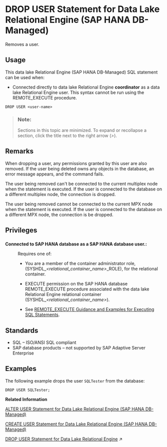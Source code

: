 <!-- loiod94380cc72f2455b9c92809eee051a5a -->

# DROP USER Statement for Data Lake Relational Engine \(SAP HANA DB-Managed\)

Removes a user.



<a name="loiod94380cc72f2455b9c92809eee051a5a__section_pkx_2ns_nyb"/>

## Usage

This data lake Relational Engine \(SAP HANA DB-Managed\) SQL statement can be used when:

-   Connected directly to data lake Relational Engine **coordinator** as a data lake Relational Engine user. This syntax cannot be run using the REMOTE\_EXECUTE procedure.



```
DROP USER <user-name>
```



> ### Note:  
> Sections in this topic are minimized. To expand or recollapse a section, click the title next to the right arrow \(*\>*\).



<a name="loiod94380cc72f2455b9c92809eee051a5a__section_yrw_rbp_vyb"/>

## Remarks

When dropping a user, any permissions granted by this user are also removed. If the user being deleted owns any objects in the database, an error message appears, and the command fails.

The user being removed can't be connected to the current multiplex node when the statement is executed. If the user is connected to the database on a different multiplex node, the connection is dropped.

The user being removed cannot be connected to the current MPX node when the statement is executed. If the user is connected to the database on a different MPX node, the connection is be dropped.



<a name="loiod94380cc72f2455b9c92809eee051a5a__section_hhl_sbp_vyb"/>

## Privileges



### 


<dl>
<dt><b>

Connected to SAP HANA database as a SAP HANA database user.:

</b></dt>
<dd>

Requires one of:

-   You are a member of the container administrator role, \(SYSHDL\_*<relational\_container\_name\>*\_ROLE\), for the relational container.
-   EXECUTE permission on the SAP HANA database REMOTE\_EXECUTE procedure associated with the data lake Relational Engine relational container \(SYSHDL\_*<relational\_container\_name\>*\).

-   See [REMOTE\_EXECUTE Guidance and Examples for Executing SQL Statements](remote-execute-guidance-and-examples-for-executing-sql-statements-fd99ac0.md).




</dd>
</dl>



<a name="loiod94380cc72f2455b9c92809eee051a5a__section_x4x_sbp_vyb"/>

## Standards

-   SQL – ISO/ANSI SQL compliant
-   SAP database products – not supported by SAP Adaptive Server Enterprise



<a name="loiod94380cc72f2455b9c92809eee051a5a__section_kp3_tbp_vyb"/>

## Examples

The following example drops the user `SQLTester` from the database:

```
DROP USER SQLTester;
```

**Related Information**  


[ALTER USER Statement for Data Lake Relational Engine \(SAP HANA DB-Managed\)](alter-user-statement-for-data-lake-relational-engine-sap-hana-db-managed-a9da894.md "Changes user settings.")

[CREATE USER Statement for Data Lake Relational Engine \(SAP HANA DB-Managed\)](create-user-statement-for-data-lake-relational-engine-sap-hana-db-managed-a21f652.md "Creates a user.")

[DROP USER Statement for Data Lake Relational Engine](https://help.sap.com/viewer/19b3964099384f178ad08f2d348232a9/2024_3_QRC/en-US/a61d9fe384f21015af5de6ef9830eeb0.html "Removes a user.") :arrow_upper_right:

